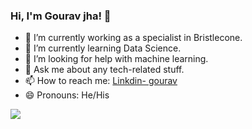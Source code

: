 ### Hi, I'm Gourav jha! 👋

- 🔭 I’m currently working as a specialist in Bristlecone. 
- 🌱 I’m currently learning Data Science.
- 🤔 I’m looking for help with machine learning.
- 💬 Ask me about any tech-related stuff.
- 📫 How to reach me: [Linkdin- gourav](https://www.linkedin.com/in/gouravjha/)
- 😄 Pronouns: He/His
<img src="https://github-readme-stats.vercel.app/api?username=iamgouravjha&&show_icons=true&title_color=ffffff&icon_color=bb2acf&text_color=daf7dc&bg_color=151515">
